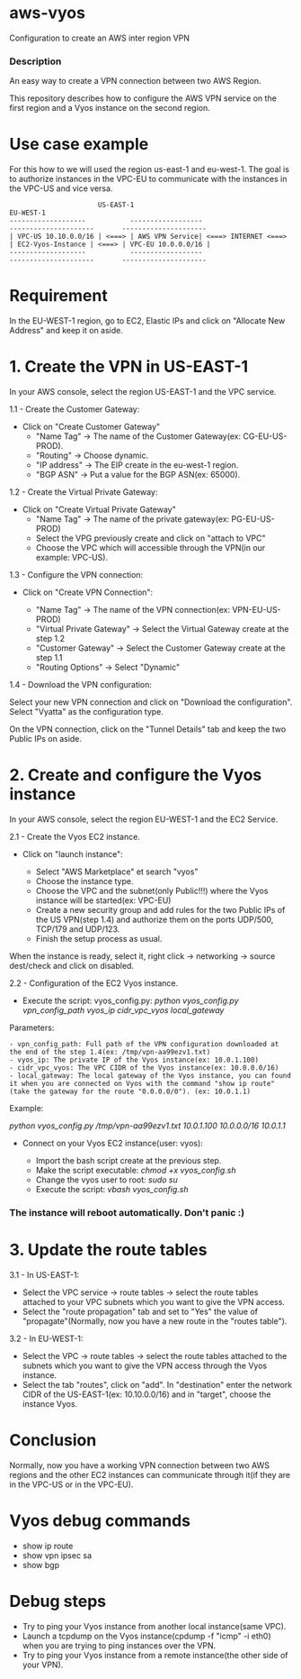 # aws-vyos
Configuration to create an AWS inter region VPN

### Description 

An easy way to create a VPN connection between two AWS Region. 

This repository describes how to configure the AWS VPN service on the first region and a Vyos instance on the second region.

# Use case example

For this how to we will used the region us-east-1 and eu-west-1.
The goal is to authorize instances in the VPC-EU to communicate with the instances in the VPC-US and vice versa.

```  
                      US-EAST-1                                                        EU-WEST-1                 
-------------------           ------------------                      ---------------------       ---------------------
| VPC-US 10.10.0.0/16 | <===> | AWS VPN Service| <===> INTERNET <===> | EC2-Vyos-Instance | <===> | VPC-EU 10.0.0.0/16 |
-------------------           ------------------                      ---------------------       ---------------------
```

# Requirement

In the EU-WEST-1 region, go to EC2, Elastic IPs and click on "Allocate New Address" and keep it on aside.
 
# 1. Create the VPN in US-EAST-1

In your AWS console, select the region US-EAST-1 and the VPC service.
 
1.1 - Create the Customer Gateway:

- Click on "Create Customer Gateway"
    - "Name Tag" -> The name of the Customer Gateway(ex: CG-EU-US-PROD).
    - "Routing"  -> Choose dynamic.
    - "IP address" -> The EIP create in the eu-west-1 region.
    - "BGP ASN" -> Put a value for the BGP ASN(ex: 65000).

1.2 - Create the Virtual Private Gateway:

- Click on "Create Virtual Private Gateway"
    - "Name Tag" -> The name of the private gateway(ex: PG-EU-US-PROD)
    -  Select the VPG previously create and click on "attach to VPC"
    -  Choose the VPC which will accessible through the VPN(in our example: VPC-US).
 
1.3 - Configure the VPN connection:

- Click on "Create VPN Connection":

    - "Name Tag" -> The name of the VPN connection(ex: VPN-EU-US-PROD)
    - "Virtual Private Gateway" -> Select the Virtual Gateway create at the step 1.2
    - "Customer Gateway" -> Select the Customer Gateway create at the step 1.1
    - "Routing Options" -> Select "Dynamic"

1.4 - Download the VPN configuration:

Select your new VPN connection and click on "Download the configuration". Select "Vyatta" as the configuration type.

On the VPN connection, click on the "Tunnel Details" tab and keep the two Public IPs on aside.


# 2. Create and configure the Vyos instance

In your AWS console, select the region EU-WEST-1 and the EC2 Service.

2.1 -  Create the Vyos EC2 instance.

- Click on  "launch instance":

    - Select "AWS Marketplace" et search "vyos"
    - Choose the instance type.
    - Choose the VPC and the subnet(only Public!!!) where the Vyos instance will be started(ex: VPC-EU)
    - Create a new security group and add rules for the two Public IPs of the US VPN(step 1.4) and authorize them on the ports UDP/500, TCP/179 and UDP/123.
    - Finish the setup process as usual.

When the instance is ready, select it, right click -> networking -> source dest/check and click on disabled.

2.2 - Configuration of the EC2 Vyos instance.

- Execute the script: vyos_config.py: 
*python vyos_config.py vpn_config_path    vyos_ip     cidr_vpc_vyos    local_gateway*

Parameters:
 
    - vpn_config_path: Full path of the VPN configuration downloaded at the end of the step 1.4(ex: /tmp/vpn-aa99ezv1.txt)
    - vyos_ip: The private IP of the Vyos instance(ex: 10.0.1.100)
    - cidr_vpc_vyos: The VPC CIDR of the Vyos instance(ex: 10.0.0.0/16)
    - local_gateway: The local gateway of the Vyos instance, you can found it when you are connected on Vyos with the command "show ip route"(take the gateway for the route "0.0.0.0/0"). (ex: 10.0.1.1)

Example:

*python vyos_config.py /tmp/vpn-aa99ezv1.txt 10.0.1.100 10.0.0.0/16 10.0.1.1*

- Connect on your Vyos EC2 instance(user: vyos):

    - Import the bash script create at the previous step.
    - Make the script executable:
	*chmod +x vyos_config.sh*
    - Change the vyos user to root:
	*sudo su*
    - Execute the script: 
        *vbash vyos_config.sh*

### The instance will reboot automatically. Don't panic :)


# 3. Update the route tables 

 
3.1 -  In US-EAST-1:

- Select the VPC service -> route tables -> select the route tables attached to your VPC subnets which you want to give the VPN access. 
- Select the "route propagation" tab and set to "Yes" the value of  "propagate"(Normally, now you have a new route in the "routes table").
 
3.2 - In EU-WEST-1:

- Select the VPC -> route tables -> select the route tables attached to the subnets which you want to give the VPN access through the Vyos instance.
- Select the tab "routes", click on  "add". In "destination" enter the network CIDR of the US-EAST-1(ex: 10.10.0.0/16) and in "target", choose the instance Vyos.


# Conclusion

Normally, now you have a working VPN connection between two AWS regions and the other EC2 instances can communicate through it(if they are in the VPC-US or in the VPC-EU).


# Vyos debug commands

- show ip route
- show vpn ipsec sa
- show bgp 

# Debug steps

- Try to ping your Vyos instance from another local instance(same VPC).
- Launch a tcpdump on the Vyos instance(cpdump -f "icmp" -i eth0) when you are trying to ping instances over the VPN. 
- Try to ping your Vyos instance from a remote instance(the other side of your VPN).

